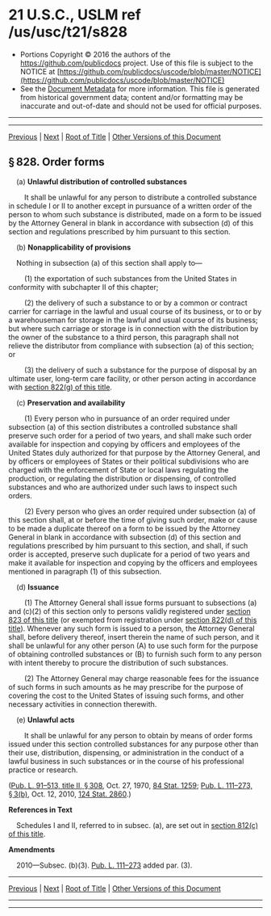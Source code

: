 ---
---

# 21 U.S.C., USLM ref /us/usc/t21/s828

* Portions Copyright © 2016 the authors of the https://github.com/publicdocs project.
  Use of this file is subject to the NOTICE at [https://github.com/publicdocs/uscode/blob/master/NOTICE](https://github.com/publicdocs/uscode/blob/master/NOTICE)
* See the [Document Metadata](././../../../../../..//README.md) for more information.
  This file is generated from historical government data; content and/or formatting may be inaccurate and out-of-date and should not be used for official purposes.

----------
----------

[Previous](./../../../../../..//us/usc/t21/ch13/schI/ptC/m__us_usc_t21_s827.md) | [Next](./../../../../../..//us/usc/t21/ch13/schI/ptC/m__us_usc_t21_s829.md) | [Root of Title](./../../../../../../) | [Other Versions of this Document](https://publicdocs.github.io/go/links?ns=uslm&ref=%2Fus%2Fusc%2Ft21%2Fs828)

## § 828. Order forms

    (a) __Unlawful distribution of controlled substances__ 

        It shall be unlawful for any person to distribute a controlled substance in schedule I or II to another except in pursuance of a written order of the person to whom such substance is distributed, made on a form to be issued by the Attorney General in blank in accordance with subsection (d) of this section and regulations prescribed by him pursuant to this section.

    (b) __Nonapplicability of provisions__ 

    Nothing in subsection (a) of this section shall apply to—

        (1) the exportation of such substances from the United States in conformity with subchapter II of this chapter;

        (2) the delivery of such a substance to or by a common or contract carrier for carriage in the lawful and usual course of its business, or to or by a warehouseman for storage in the lawful and usual course of its business; but where such carriage or storage is in connection with the distribution by the owner of the substance to a third person, this paragraph shall not relieve the distributor from compliance with subsection (a) of this section; or

        (3) the delivery of such a substance for the purpose of disposal by an ultimate user, long-term care facility, or other person acting in accordance with [section 822(g) of this title][/us/usc/t21/s822/g].

    (c) __Preservation and availability__ 

        (1) Every person who in pursuance of an order required under subsection (a) of this section distributes a controlled substance shall preserve such order for a period of two years, and shall make such order available for inspection and copying by officers and employees of the United States duly authorized for that purpose by the Attorney General, and by officers or employees of States or their political subdivisions who are charged with the enforcement of State or local laws regulating the production, or regulating the distribution or dispensing, of controlled substances and who are authorized under such laws to inspect such orders.

        (2) Every person who gives an order required under subsection (a) of this section shall, at or before the time of giving such order, make or cause to be made a duplicate thereof on a form to be issued by the Attorney General in blank in accordance with subsection (d) of this section and regulations prescribed by him pursuant to this section, and shall, if such order is accepted, preserve such duplicate for a period of two years and make it available for inspection and copying by the officers and employees mentioned in paragraph (1) of this subsection.

    (d) __Issuance__ 

        (1) The Attorney General shall issue forms pursuant to subsections (a) and (c)(2) of this section only to persons validly registered under [section 823 of this title][/us/usc/t21/s823] (or exempted from registration under [section 822(d) of this title][/us/usc/t21/s822/d]). Whenever any such form is issued to a person, the Attorney General shall, before delivery thereof, insert therein the name of such person, and it shall be unlawful for any other person (A) to use such form for the purpose of obtaining controlled substances or (B) to furnish such form to any person with intent thereby to procure the distribution of such substances.

        (2) The Attorney General may charge reasonable fees for the issuance of such forms in such amounts as he may prescribe for the purpose of covering the cost to the United States of issuing such forms, and other necessary activities in connection therewith.

    (e) __Unlawful acts__ 

        It shall be unlawful for any person to obtain by means of order forms issued under this section controlled substances for any purpose other than their use, distribution, dispensing, or administration in the conduct of a lawful business in such substances or in the course of his professional practice or research.

([Pub. L. 91–513, title II, § 308][/us/pl/91/513/s308], Oct. 27, 1970, [84 Stat. 1259][/us/stat/84/1259]; [Pub. L. 111–273, § 3(b)][/us/pl/111/273/s3/b], Oct. 12, 2010, [124 Stat. 2860][/us/stat/124/2860].)

 __References in Text__ 

    Schedules I and II, referred to in subsec. (a), are set out in [section 812(c) of this title][/us/usc/t21/s812/c].

 __Amendments__ 

    2010—Subsec. (b)(3). [Pub. L. 111–273][/us/pl/111/273] added par. (3).

----------

[Previous](./../../../../../..//us/usc/t21/ch13/schI/ptC/m__us_usc_t21_s827.md) | [Next](./../../../../../..//us/usc/t21/ch13/schI/ptC/m__us_usc_t21_s829.md) | [Root of Title](./../../../../../../) | [Other Versions of this Document](https://publicdocs.github.io/go/links?ns=uslm&ref=%2Fus%2Fusc%2Ft21%2Fs828)

----------
----------

[/us/usc/t21/s822/g]: https://publicdocs.github.io/go/links?ns=uslm&ref=%2Fus%2Fusc%2Ft21%2Fs822%2Fg
[/us/usc/t21/s823]: https://publicdocs.github.io/go/links?ns=uslm&ref=%2Fus%2Fusc%2Ft21%2Fs823
[/us/usc/t21/s822/d]: https://publicdocs.github.io/go/links?ns=uslm&ref=%2Fus%2Fusc%2Ft21%2Fs822%2Fd
[/us/pl/91/513/s308]: https://publicdocs.github.io/go/links?ns=uslm&ref=%2Fus%2Fpl%2F91%2F513%2Fs308
[/us/stat/84/1259]: https://publicdocs.github.io/go/links?ns=uslm&ref=%2Fus%2Fstat%2F84%2F1259
[/us/pl/111/273/s3/b]: https://publicdocs.github.io/go/links?ns=uslm&ref=%2Fus%2Fpl%2F111%2F273%2Fs3%2Fb
[/us/stat/124/2860]: https://publicdocs.github.io/go/links?ns=uslm&ref=%2Fus%2Fstat%2F124%2F2860
[/us/usc/t21/s812/c]: https://publicdocs.github.io/go/links?ns=uslm&ref=%2Fus%2Fusc%2Ft21%2Fs812%2Fc
[/us/pl/111/273]: https://publicdocs.github.io/go/links?ns=uslm&ref=%2Fus%2Fpl%2F111%2F273



